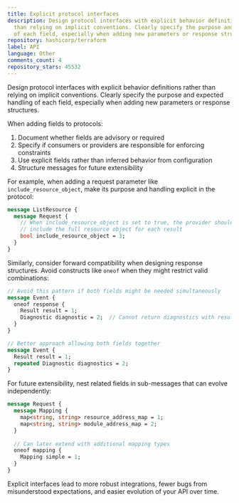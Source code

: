 ```yaml
---
title: Explicit protocol interfaces
description: Design protocol interfaces with explicit behavior definitions rather
  than relying on implicit conventions. Clearly specify the purpose and expected handling
  of each field, especially when adding new parameters or response structures.
repository: hashicorp/terraform
label: API
language: Other
comments_count: 4
repository_stars: 45532
---
```


Design protocol interfaces with explicit behavior definitions rather than relying on implicit conventions. Clearly specify the purpose and expected handling of each field, especially when adding new parameters or response structures.

When adding fields to protocols:
1. Document whether fields are advisory or required
2. Specify if consumers or providers are responsible for enforcing constraints
3. Use explicit fields rather than inferred behavior from configuration
4. Structure messages for future extensibility

For example, when adding a request parameter like `include_resource_object`, make its purpose and handling explicit in the protocol:

```protobuf
message ListResource {
  message Request {
    // When include_resource_object is set to true, the provider should
    // include the full resource object for each result
    bool include_resource_object = 3;
  }
}
```

Similarly, consider forward compatibility when designing response structures. Avoid constructs like `oneof` when they might restrict valid combinations:

```protobuf
// Avoid this pattern if both fields might be needed simultaneously
message Event {
  oneof response {
    Result result = 1;
    Diagnostic diagnostic = 2;  // Cannot return diagnostics with results
  }
}

// Better approach allowing both fields together
message Event {
  Result result = 1;
  repeated Diagnostic diagnostics = 2;
}
```

For future extensibility, nest related fields in sub-messages that can evolve independently:

```protobuf
message Request {
  message Mapping {
    map<string, string> resource_address_map = 1;
    map<string, string> module_address_map = 2;
  }
  
  // Can later extend with additional mapping types
  oneof mapping {
    Mapping simple = 1;
  }
}
```

Explicit interfaces lead to more robust integrations, fewer bugs from misunderstood expectations, and easier evolution of your API over time.